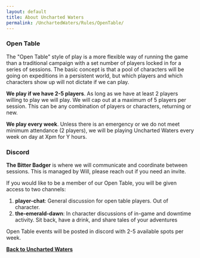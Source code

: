 ```yaml
---
layout: default
title: About Uncharted Waters
permalink: /UnchartedWaters/Rules/OpenTable/
---
```

### Open Table
The "Open Table" style of play is a more flexible way of running the game than a traditional campaign with a set number of players locked in for a series of sessions. The basic concept is that a pool of characters will be going on expeditions in a persistent world, but which players and which characters show up will not dictate if we can play.

**We play if we have 2-5 players**. As long as we have at least 2 players willing to play we will play. We will cap out at a maximum of 5 players per session. This can be any combination of players or characters, returning or new.

**We play every week**. Unless there is an emergency or we do not meet minimum attendance (2 players), we will be playing Uncharted Waters every week on day at Xpm for Y hours.
### Discord
**The Bitter Badger** is where we will communicate and coordinate between sessions. This is managed by Will, please reach out if you need an invite.

If you would like to be a member of our Open Table, you will be given access to two channels:
1. **player-chat**: General discussion for open table players. Out of character.
2. **the-emerald-dawn**: In character discussions of in-game and downtime activity. Sit back, have a drink, and share tales of your adventures

Open Table events will be posted in discord with 2-5 available spots per week.

**[Back to Uncharted Waters]({{site.baseurl}}/UnchartedWaters/Index/)**



